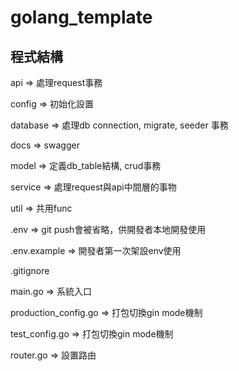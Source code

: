 # golang_template

## 程式結構

api => 處理request事務

config => 初始化設置

database => 處理db connection, migrate, seeder 事務

docs => swagger

model => 定義db_table結構, crud事務

service => 處理request與api中間層的事物

util => 共用func

.env => git push會被省略，供開發者本地開發使用

.env.example => 開發者第一次架設env使用

.gitignore

main.go => 系統入口

production_config.go => 打包切換gin mode機制

test_config.go  => 打包切換gin mode機制

router.go => 設置路由